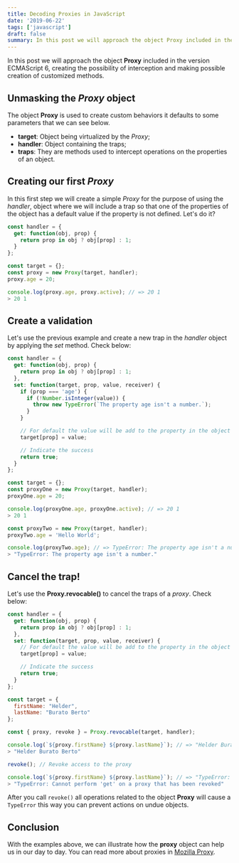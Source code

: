 ```yaml
---
title: Decoding Proxies in JavaScript
date: '2019-06-22'
tags: ['javascript']
draft: false
summary: In this post we will approach the object Proxy included in the version ECMAScript 6, creating the possibility of interception and making possible creation of customized methods.
---
```


In this post we will approach the object **Proxy** included in the version ECMAScript 6, creating the possibility of interception and making possible creation of customized methods.

## Unmasking the _Proxy_ object

The object **Proxy** is used to create custom behaviors it defaults to some parameters that we can see below.

- **target**: Object being virtualized by the _Proxy_;
- **handler**: Object containing the traps;
- **traps**: They are methods used to intercept operations on the properties of an object.

## Creating our first _Proxy_

In this first step we will create a simple _Proxy_ for the purpose of using the _handler_, object where we will include a trap so that one of the properties of the object has a default value if the property is not defined. Let's do it?

```js
const handler = {
  get: function(obj, prop) {
    return prop in obj ? obj[prop] : 1;
  }
};

const target = {};
const proxy = new Proxy(target, handler);
proxy.age = 20;

console.log(proxy.age, proxy.active); // => 20 1
> 20 1
```

## Create a validation

Let's use the previous example and create a new trap in the _handler_ object by applying the _set_ method. Check below:

```js
const handler = {
  get: function(obj, prop) {
    return prop in obj ? obj[prop] : 1;
  },
  set: function(target, prop, value, receiver) {
    if (prop === 'age') {
      if (!Number.isInteger(value)) {
        throw new TypeError(`The property age isn't a number.`);
      }
    }

    // For default the value will be add to the property in the object
    target[prop] = value;

    // Indicate the success
    return true;
  }
};

const target = {};
const proxyOne = new Proxy(target, handler);
proxyOne.age = 20;

console.log(proxyOne.age, proxyOne.active); // => 20 1
> 20 1

const proxyTwo = new Proxy(target, handler);
proxyTwo.age = 'Hello World';

console.log(proxyTwo.age); // => TypeError: The property age isn't a number.
> "TypeError: The property age isn't a number."
```

## Cancel the trap!

Let's use the **Proxy.revocable()** to cancel the traps of a _proxy_. Check below:

```js
const handler = {
  get: function(obj, prop) {
    return prop in obj ? obj[prop] : 1;
  },
  set: function(target, prop, value, receiver) {
    // For default the value will be add to the property in the object
    target[prop] = value;

    // Indicate the success
    return true;
  }
};

const target = {
  firstName: "Helder",
  lastName: "Burato Berto"
};

const { proxy, revoke } = Proxy.revocable(target, handler);

console.log(`${proxy.firstName} ${proxy.lastName}`); // => "Helder Burato Berto"
> "Helder Burato Berto"

revoke(); // Revoke access to the proxy

console.log(`${proxy.firstName} ${proxy.lastName}`); // => "TypeError: Cannot perform 'get' on a proxy that has been revoked"
> "TypeError: Cannot perform 'get' on a proxy that has been revoked"
```

After you call `revoke()` all operations related to the object **Proxy** will cause a `TypeError` this way you can prevent actions on undue objects.

## Conclusion

With the examples above, we can illustrate how the **proxy** object can help us in our day to day. You can read more about proxies in [Mozilla Proxy](https://developer.mozilla.org/en-US/docs/Web/JavaScript/Reference/Global_Objects/Proxy).
